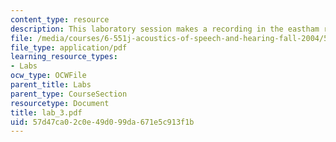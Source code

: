 ```yaml
---
content_type: resource
description: This laboratory session makes a recording in the eastham room using wavesurfer.
file: /media/courses/6-551j-acoustics-of-speech-and-hearing-fall-2004/57d47ca02c0e49d099da671e5c913f1b_lab_3.pdf
file_type: application/pdf
learning_resource_types:
- Labs
ocw_type: OCWFile
parent_title: Labs
parent_type: CourseSection
resourcetype: Document
title: lab_3.pdf
uid: 57d47ca0-2c0e-49d0-99da-671e5c913f1b
---
```

